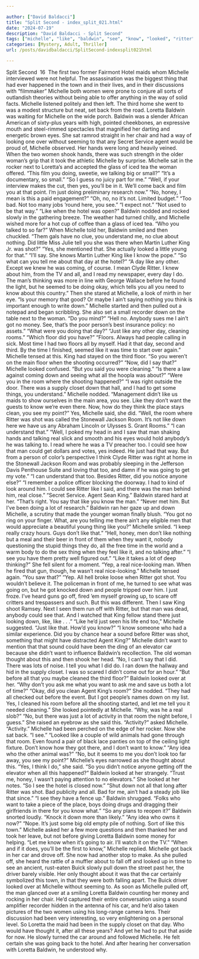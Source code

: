 ```yaml
---

author: ["David Baldacci"]
title: "Split Second - index_split_021.html"
date: "2024-07-19"
description: "David Baldacci - Split Second"
tags: ["michelle", "like", "baldwin", "see", "know", "looked", "ritter", "woman", "room", "king", "day", "man", "got", "want", "loretta", "yes", "floor", "time", "hotel", "thing", "back", "tell", "shot", "said", "real"]
categories: [Mystery, Adult, Thriller]
url: /posts/davidbaldacci/SplitSecond-indexsplit021html

---
```



Split Second
		 16 
The first two former Fairmont Hotel maids whom Michelle interviewed were not helpful. The assassination was the biggest thing that had ever happened in the town and in their lives, and in their discussions with “filmmaker” Michelle both women were prone to conjure all sorts of outlandish theories without being able to offer anything in the way of solid facts. Michelle listened politely and then left.
The third home she went to was a modest structure but neat, set back from the road. Loretta Baldwin was waiting for Michelle on the wide porch. Baldwin was a slender African American of sixty-plus years with high, pointed cheekbones, an expressive mouth and steel-rimmed spectacles that magnified her darting and energetic brown eyes. She sat ramrod straight in her chair and had a way of looking one over without seeming to that any Secret Service agent would be proud of, Michelle observed. Her hands were long and heavily veined. When the two women shook hands, there was such strength in the older woman’s grip that it took the athletic Michelle by surprise. Michelle sat in the rocker next to Loretta’s and accepted the glass of iced tea the woman offered.
“This film you doing, sweetie, we talking big or small?”
“It’s a documentary, so small.”
“So I guess no juicy part for me.”
“Well, if your interview makes the cut, then yes, you’ll be in it. We’ll come back and film you at that point. I’m just doing preliminary research now.”
“No, honey, I mean is this a paid engagement?”
“Oh, no, no it’s not. Limited budget.”
“Too bad. Not too many jobs ’round here, you see.”
“I expect not.”
“Not used to be that way.”
“Like when the hotel was open?”
Baldwin nodded and rocked slowly in the gathering breeze. The weather had turned chilly, and Michelle wished more for a hot cup of coffee than a glass of iced tea.
“Who you talked to so far?” When Michelle told her, Baldwin smiled and then chuckled. “Them gals have no clue, you understand me, no clue about nothing. Did little Miss Julie tell you she was there when Martin Luther King Jr. was shot?”
“Yes, she mentioned that. She actually looked a little young for that.”
“I’ll say. She knows Martin Luther King like I know the pope.”
“So what can you tell me about that day at the hotel?”
“A day like any other. Except we knew he was coming, of course. I mean Clyde Ritter. I knew about him, from the TV and all, and I read my newspaper, every day I do. The man’s thinking was more in line with George Wallace before he found the light, but he seemed to be doing okay, which tells you all you need to know about this country.” Then she stared at Michelle, a look of mirth in her eye. “Is your memory that good? Or maybe I ain’t saying nothing you think is important enough to write down.”
Michelle started and then pulled out a notepad and began scribbling. She also set a small recorder down on the table next to the woman. “Do you mind?”
“Hell no. Anybody sues me I ain’t got no money. See, that’s the poor person’s best insurance policy: no assets.”
“What were you doing that day?”
“Just like any other day, cleaning rooms.”
“Which floor did you have?”
“Floors. Always had people calling in sick. Most time I had two floors all by myself. Had it that day, second and third. By the time I finished, seemed like it was time to start over again.”
Michelle tensed at this. King had stayed on the third floor. “So you weren’t on the main floor when the shooting occurred?”
“Now, did I say that?”
Michelle looked confused. “But you said you were cleaning.”
“Is there a law against coming down and seeing what all the hoopla was about?”
“Were you in the room where the shooting happened?”
“I was right outside the door. There was a supply closet down that hall, and I had to get some things, you understand.” Michelle nodded. “Management didn’t like us maids to show ourselves in the main area, you see. Like they don’t want the guests to know we’re even there. Now, how do they think the place stays clean, you see my point?” Yes, Michelle said, she did. “Well, the room where Ritter was shot was called the Stonewall Jackson Room. It’s not like down here we have us any Abraham Lincoln or Ulysses S. Grant Rooms.”
“I can understand that.”
“Well, I poked my head in and I saw that man shaking hands and talking real slick and smooth and his eyes would hold anybody’s he was talking to. I read where he was a TV preacher too. I could see how that man could get dollars and votes, yes indeed. He just had that way. But from a person of color’s perspective I think Clyde Ritter was right at home in the Stonewall Jackson Room and was probably sleeping in the Jefferson Davis Penthouse Suite and loving that too, and damn if he was going to get my vote.”
“I can understand that too. Besides Ritter, did you notice anyone else?”
“I remember a police officer blocking the doorway. I had to kind of look around him. I could see Ritter like I said, and there was the man behind him, real close.”
“Secret Service. Agent Sean King.”
Baldwin stared hard at her. “That’s right. You say that like you know the man.”
“Never met him. But I’ve been doing a lot of research.”
Baldwin ran her gaze up and down Michelle, a scrutiny that made the younger woman finally blush. “You got no ring on your finger. What, are you telling me there ain’t any eligible men that would appreciate a beautiful young thing like you?”
Michelle smiled. “I keep really crazy hours. Guys don’t like that.”
“Hell, honey, men don’t like nothing but a meal and their beer in front of them when they want it, nobody questioning the stupid things they do, all the free time in the world and a warm body to do the sex thing when they feel like it, and no talking after.”
“I see you have them pretty well figured out.”
“Like it takes a lot of deep thinking?” She fell silent for a moment. “Yep, a real nice-looking man. When he fired that gun, though, he wasn’t real nice-looking.”
Michelle tensed again. “You saw that?”
“Yep. All hell broke loose when Ritter got shot. You wouldn’t believe it. The policeman in front of me, he turned to see what was going on, but he got knocked down and people tripped over him. I just froze. I’ve heard guns go off, fired ’em myself growing up, to scare off critters and trespassers and such. But this was different. Then I saw King shoot Ramsey. Next I seen them run off with Ritter, but that man was dead, anybody could see that. And I watched that King fellow stand there just looking down, like, like . . .”
“Like he’d just seen his life end too,” Michelle suggested.
“Just like that. How’d you know?”
“I know someone who had a similar experience. Did you by chance hear a sound before Ritter was shot, something that might have distracted Agent King?” Michelle didn’t want to mention that that sound could have been the ding of an elevator car because she didn’t want to influence Baldwin’s recollection.
The old woman thought about this and then shook her head. “No, I can’t say that I did. There was lots of noise. I tell you what I did do. I ran down the hallway and hid in the supply closet. I was so scared I didn’t come out for an hour.”
“But before all that you maybe cleaned the third floor?”
Baldwin looked over at her. “Why don’t you ask me what you want to ask me and save us both a lot of time?”
“Okay, did you clean Agent King’s room?”
She nodded. “They had all checked out before the event. But I got people’s names down on my list. Yes, I cleaned his room before all the shooting started, and let me tell you it needed cleaning.” She looked pointedly at Michelle.
“Why, was he a real slob?”
“No, but there was just a lot of activity in that room the night before, I guess.” She raised an eyebrow as she said this.
“Activity?” asked Michelle.
“Activity.”
Michelle had been perched on the edge of her rocker. Now she sat back. “I see.”
“Looked like a couple of wild animals had gone through that room. Even found a pair of black lace panties on top of the ceiling light fixture. Don’t know how they got there, and I don’t want to know.”
“Any idea who the other animal was?”
“No, but it seems to me you don’t look too far away, you see my point?”
Michelle’s eyes narrowed as she thought about this. “Yes, I think I do,” she said. “So you didn’t notice anyone getting off the elevator when all this happened?”
Baldwin looked at her strangely. “Trust me, honey, I wasn’t paying attention to no elevators.”
She looked at her notes. “So I see the hotel is closed now.”
“Shut down not all that long after Ritter was shot. Bad publicity and all. Bad for me, ain’t had a steady job like that since.”
“I see they have a fence up.”
Baldwin shrugged. “Folks who want to take a piece of the place, boys doing drugs and dragging their girlfriends in there for you know what.”
“So any plans to reopen it?”
Baldwin snorted loudly. “Knock it down more than likely.”
“Any idea who owns it now?”
“Nope. It’s just some big old empty pile of nothing. Sort of like this town.”
Michelle asked her a few more questions and then thanked her and took her leave, but not before giving Loretta Baldwin some money for helping.
“Let me know when it’s going to air. I’ll watch it on the TV.”
“When and if it does, you’ll be the first to know,” Michelle replied.
Michelle got back in her car and drove off. She now had another stop to make.
As she pulled off, she heard the rattle of a muffler about to fall off and looked up in time to see an ancient, rust-eaten Buick slowly pull down the street past her, the driver barely visible. Her only thought about it was that the car certainly symbolized this town, in that they were both falling apart.
The Buick driver looked over at Michelle without seeming to. As soon as Michelle pulled off, the man glanced over at a smiling Loretta Baldwin counting her money and rocking in her chair. He’d captured their entire conversation using a sound amplifier recorder hidden in the antenna of his car, and he’d also taken pictures of the two women using his long-range camera lens. Their discussion had been very interesting, so very enlightening on a personal level. So Loretta the maid had been in the supply closet on that day. Who would have thought it, after all these years? And yet he had to put that aside for now. He slowly turned the car around and followed Michelle. He felt certain she was going back to the hotel. And after hearing her conversation with Loretta Baldwin, he understood why.
